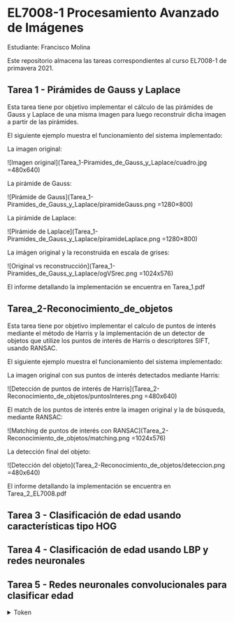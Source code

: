 # EL7008-1 Procesamiento Avanzado de Imágenes

Estudiante: Francisco Molina

Este repositorio almacena las tareas correspondientes al curso EL7008-1 de primavera 2021.

## Tarea 1 - Pirámides de Gauss y Laplace

Esta tarea tiene por objetivo implementar el cálculo de las pirámides de Gauss y Laplace de una misma imagen para luego reconstruir dicha imagen a partir de las pirámides.

El siguiente ejemplo muestra el funcionamiento del sistema implementado:


La imagen original:

![Imagen original](Tarea_1-Piramides_de_Gauss_y_Laplace/cuadro.jpg =480x640)

La pirámide de Gauss:

![Pirámide de Gauss](Tarea_1-Piramides_de_Gauss_y_Laplace/piramideGauss.png =1280×800)

La pirámide de Laplace:

![Pirámide de Laplace](Tarea_1-Piramides_de_Gauss_y_Laplace/piramideLaplace.png =1280×800)

La imágen original y la reconstruida en escala de grises:

![Original vs reconstrucción](Tarea_1-Piramides_de_Gauss_y_Laplace/ogVSrec.png =1024x576)

El informe detallando la implementación se encuentra en Tarea_1.pdf

## Tarea_2-Reconocimiento_de_objetos

Esta tarea tiene por objetivo implementar el calculo de puntos de interés mediante el método de Harris y la implementación de un detector de objetos que utilize los puntos de interés de Harris o descriptores SIFT, usando RANSAC.

El siguiente ejemplo muestra el funcionamiento del sistema implementado:

La imagen original con sus puntos de interés detectados mediante Harris:

![Detección de puntos de interés de Harris](Tarea_2-Reconocimiento_de_objetos/puntosInteres.png =480x640)

El match de los puntos de interés entre la imagen original y la de búsqueda, mediante RANSAC:

![Matching de puntos de interés con RANSAC](Tarea_2-Reconocimiento_de_objetos/matching.png =1024x576)

La detección final del objeto:

![Detección del objeto](Tarea_2-Reconocimiento_de_objetos/deteccion.png =480x640)

El informe detallando la implementación se encuentra en Tarea_2_EL7008.pdf

## Tarea 3 - Clasificación de edad usando características tipo HOG

## Tarea 4 - Clasificación de edad usando LBP y redes neuronales

## Tarea 5 - Redes neuronales convolucionales para clasificar edad






<details> 
  <summary>Token </summary>
   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
</details>

